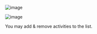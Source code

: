 ![image](https://user-images.githubusercontent.com/91218369/229374751-c76789f4-d9ae-4efb-afc7-fdaa71e4b8ed.png)

![image](https://user-images.githubusercontent.com/91218369/229374776-4bc491a2-62c5-4516-9b92-873e2fa7593c.png)








You may add & remove activities to the list.
